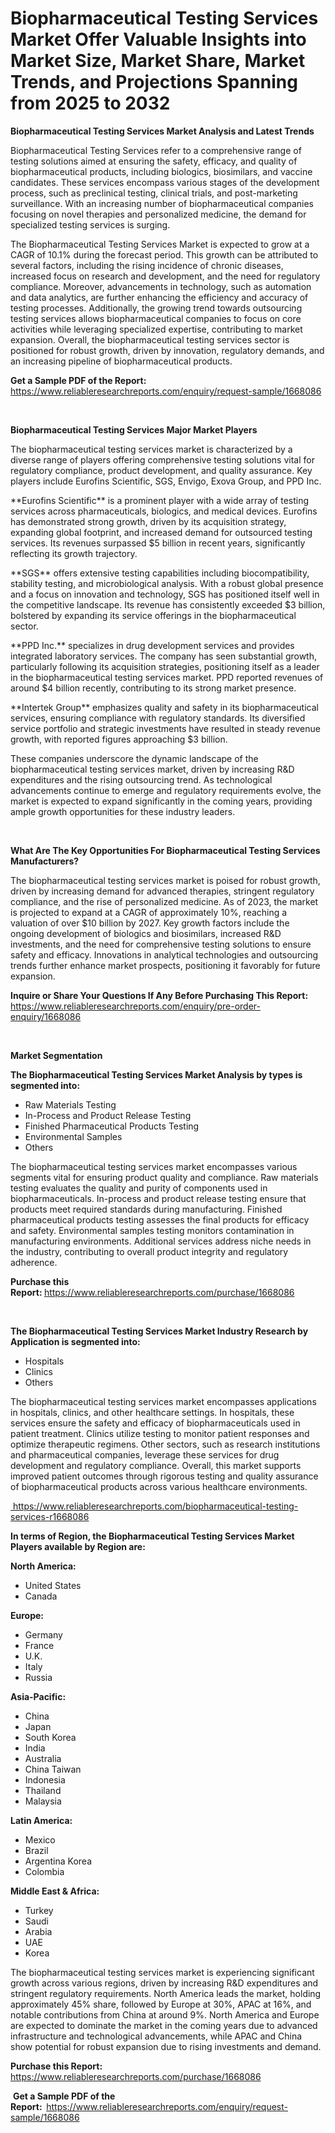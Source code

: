 <p><h1>Biopharmaceutical Testing Services Market Offer Valuable Insights into Market Size, Market Share, Market Trends, and Projections Spanning from 2025 to 2032</h1></p><p><strong>Biopharmaceutical Testing Services Market Analysis and Latest Trends</strong></p>
<p><p>Biopharmaceutical Testing Services refer to a comprehensive range of testing solutions aimed at ensuring the safety, efficacy, and quality of biopharmaceutical products, including biologics, biosimilars, and vaccine candidates. These services encompass various stages of the development process, such as preclinical testing, clinical trials, and post-marketing surveillance. With an increasing number of biopharmaceutical companies focusing on novel therapies and personalized medicine, the demand for specialized testing services is surging.</p><p>The Biopharmaceutical Testing Services Market is expected to grow at a CAGR of 10.1% during the forecast period. This growth can be attributed to several factors, including the rising incidence of chronic diseases, increased focus on research and development, and the need for regulatory compliance. Moreover, advancements in technology, such as automation and data analytics, are further enhancing the efficiency and accuracy of testing processes. Additionally, the growing trend towards outsourcing testing services allows biopharmaceutical companies to focus on core activities while leveraging specialized expertise, contributing to market expansion. Overall, the biopharmaceutical testing services sector is positioned for robust growth, driven by innovation, regulatory demands, and an increasing pipeline of biopharmaceutical products.</p></p>
<p><strong>Get a Sample PDF of the Report:&nbsp;</strong> <a href="https://www.reliableresearchreports.com/enquiry/request-sample/1668086?utm_campaign=2208&utm_medium=2&utm_source=Github&utm_content=ia&utm_term=17042025&utm_id=biopharmaceutical-testing-services">https://www.reliableresearchreports.com/enquiry/request-sample/1668086</a></p>
<p>&nbsp;</p>
<p><strong>Biopharmaceutical Testing Services Major Market Players</strong></p>
<p><p>The biopharmaceutical testing services market is characterized by a diverse range of players offering comprehensive testing solutions vital for regulatory compliance, product development, and quality assurance. Key players include Eurofins Scientific, SGS, Envigo, Exova Group, and PPD Inc.</p><p>**Eurofins Scientific** is a prominent player with a wide array of testing services across pharmaceuticals, biologics, and medical devices. Eurofins has demonstrated strong growth, driven by its acquisition strategy, expanding global footprint, and increased demand for outsourced testing services. Its revenues surpassed $5 billion in recent years, significantly reflecting its growth trajectory.</p><p>**SGS** offers extensive testing capabilities including biocompatibility, stability testing, and microbiological analysis. With a robust global presence and a focus on innovation and technology, SGS has positioned itself well in the competitive landscape. Its revenue has consistently exceeded $3 billion, bolstered by expanding its service offerings in the biopharmaceutical sector.</p><p>**PPD Inc.** specializes in drug development services and provides integrated laboratory services. The company has seen substantial growth, particularly following its acquisition strategies, positioning itself as a leader in the biopharmaceutical testing services market. PPD reported revenues of around $4 billion recently, contributing to its strong market presence.</p><p>**Intertek Group** emphasizes quality and safety in its biopharmaceutical services, ensuring compliance with regulatory standards. Its diversified service portfolio and strategic investments have resulted in steady revenue growth, with reported figures approaching $3 billion.</p><p>These companies underscore the dynamic landscape of the biopharmaceutical testing services market, driven by increasing R&D expenditures and the rising outsourcing trend. As technological advancements continue to emerge and regulatory requirements evolve, the market is expected to expand significantly in the coming years, providing ample growth opportunities for these industry leaders.</p></p>
<p>&nbsp;</p>
<p><strong>What Are The Key Opportunities For Biopharmaceutical Testing Services Manufacturers?</strong></p>
<p><p>The biopharmaceutical testing services market is poised for robust growth, driven by increasing demand for advanced therapies, stringent regulatory compliance, and the rise of personalized medicine. As of 2023, the market is projected to expand at a CAGR of approximately 10%, reaching a valuation of over $10 billion by 2027. Key growth factors include the ongoing development of biologics and biosimilars, increased R&D investments, and the need for comprehensive testing solutions to ensure safety and efficacy. Innovations in analytical technologies and outsourcing trends further enhance market prospects, positioning it favorably for future expansion.</p></p>
<p><strong>Inquire or Share Your Questions If Any Before Purchasing This Report:</strong> <a href="https://www.reliableresearchreports.com/enquiry/pre-order-enquiry/1668086?utm_campaign=2208&utm_medium=2&utm_source=Github&utm_content=ia&utm_term=17042025&utm_id=biopharmaceutical-testing-services">https://www.reliableresearchreports.com/enquiry/pre-order-enquiry/1668086</a></p>
<p>&nbsp;</p>
<p><strong>Market Segmentation</strong></p>
<p><strong>The Biopharmaceutical Testing Services Market Analysis by types is segmented into:</strong></p>
<p><ul><li>Raw Materials Testing</li><li>In-Process and Product Release Testing</li><li>Finished Pharmaceutical Products Testing</li><li>Environmental Samples</li><li>Others</li></ul></p>
<p><p>The biopharmaceutical testing services market encompasses various segments vital for ensuring product quality and compliance. Raw materials testing evaluates the quality and purity of components used in biopharmaceuticals. In-process and product release testing ensure that products meet required standards during manufacturing. Finished pharmaceutical products testing assesses the final products for efficacy and safety. Environmental samples testing monitors contamination in manufacturing environments. Additional services address niche needs in the industry, contributing to overall product integrity and regulatory adherence.</p></p>
<p><strong>Purchase this Report:&nbsp;</strong><a href="https://www.reliableresearchreports.com/purchase/1668086?utm_campaign=2208&utm_medium=2&utm_source=Github&utm_content=ia&utm_term=17042025&utm_id=biopharmaceutical-testing-services">https://www.reliableresearchreports.com/purchase/1668086</a></p>
<p>&nbsp;</p>
<p><strong>The Biopharmaceutical Testing Services Market Industry Research by Application is segmented into:</strong></p>
<p><ul><li>Hospitals</li><li>Clinics</li><li>Others</li></ul></p>
<p><p>The biopharmaceutical testing services market encompasses applications in hospitals, clinics, and other healthcare settings. In hospitals, these services ensure the safety and efficacy of biopharmaceuticals used in patient treatment. Clinics utilize testing to monitor patient responses and optimize therapeutic regimens. Other sectors, such as research institutions and pharmaceutical companies, leverage these services for drug development and regulatory compliance. Overall, this market supports improved patient outcomes through rigorous testing and quality assurance of biopharmaceutical products across various healthcare environments.</p></p>
<p><a href="https://www.reliableresearchreports.com/biopharmaceutical-testing-services-r1668086?utm_campaign=2208&utm_medium=2&utm_source=Github&utm_content=ia&utm_term=17042025&utm_id=biopharmaceutical-testing-services">&nbsp;https://www.reliableresearchreports.com/biopharmaceutical-testing-services-r1668086</a></p>
<p><strong>In terms of Region, the Biopharmaceutical Testing Services Market Players available by Region are:</strong></p>
<p>
    <p> <strong> North America: </strong>
        <ul>
            <li>United States</li>
            <li>Canada</li>
        </ul>
        </p> 
    <p> <strong> Europe: </strong>
        <ul>
            <li>Germany</li>
            <li>France</li>
            <li>U.K.</li>
            <li>Italy</li>
            <li>Russia</li>
        </ul>
        </p> 
    <p> <strong> Asia-Pacific: </strong>
        <ul>
            <li>China</li>
            <li>Japan</li>
            <li>South Korea</li>
            <li>India</li>
            <li>Australia</li>
            <li>China Taiwan</li>
            <li>Indonesia</li>
            <li>Thailand</li>
            <li>Malaysia</li>
        </ul>
        </p> 
    <p> <strong> Latin America: </strong>
        <ul>
            <li>Mexico</li>
            <li>Brazil</li>
            <li>Argentina Korea</li>
            <li>Colombia</li>
        </ul>
        </p> 
    <p> <strong> Middle East & Africa: </strong>
        <ul>
            <li>Turkey</li>
            <li>Saudi</li>
            <li>Arabia</li>
            <li>UAE</li>
            <li>Korea</li>
        </ul>
    </p>
    </p>
<p><p>The biopharmaceutical testing services market is experiencing significant growth across various regions, driven by increasing R&D expenditures and stringent regulatory requirements. North America leads the market, holding approximately 45% share, followed by Europe at 30%, APAC at 16%, and notable contributions from China at around 9%. North America and Europe are expected to dominate the market in the coming years due to advanced infrastructure and technological advancements, while APAC and China show potential for robust expansion due to rising investments and demand.</p></p>
<p><strong>Purchase this Report: </strong><a href="https://www.reliableresearchreports.com/purchase/1668086?utm_campaign=2208&utm_medium=2&utm_source=Github&utm_content=ia&utm_term=17042025&utm_id=biopharmaceutical-testing-services">https://www.reliableresearchreports.com/purchase/1668086</a></p>
<p>&nbsp;<strong>Get a Sample PDF of the Report:&nbsp;&nbsp;</strong><a href="https://www.reliableresearchreports.com/enquiry/request-sample/1668086?utm_campaign=2208&utm_medium=2&utm_source=Github&utm_content=ia&utm_term=17042025&utm_id=biopharmaceutical-testing-services">https://www.reliableresearchreports.com/enquiry/request-sample/1668086</a></p>
<p><strong></strong></p>
<p><p></p><p></p><p></p></p>